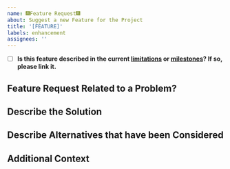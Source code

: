```yaml
---
name: 🎆Feature Request🎆
about: Suggest a new Feature for the Project
title: '[FEATURE]'
labels: enhancement
assignees: ''
---
```


- [ ] **Is this feature described in the current 
    [limitations](https://github.com/aws/amazon-neptune-jdbc-driver/blob/develop/sql-gremlin/README.asciidoc#sql-support-and-limitations) or
    [milestones](https://github.com/aws/amazon-neptune-jdbc-driver/milestones)? If so, please link it.**

## Feature Request Related to a Problem?
<!-- 
A clear and concise description of what the problem is.
Examples:
I'm always frustrated when [...]
It would be really cool if [...]
I think that [...] should be supported
For my use case, [...] would be really useful
-->

## Describe the Solution
<!-- A clear and concise description of what the feature is, what the expected inputs and outputs are, how it would be used, etc. -->

## Describe Alternatives that have been Considered
<!-- A clear and concise description of any alternative solutions or features you've considered, if applicable.--> 

## Additional Context
<!-- Add any other context or screenshots about the feature request here. -->
